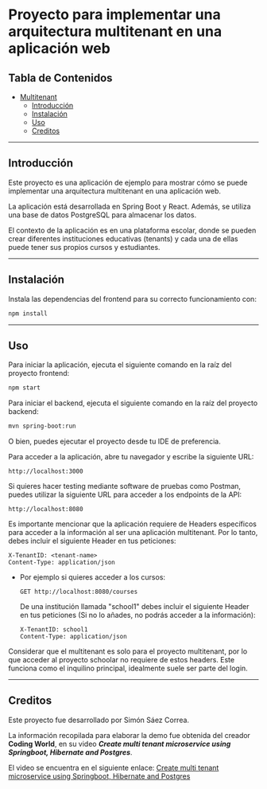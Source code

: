# Proyecto para implementar una arquitectura multitenant en una aplicación web

## Tabla de Contenidos

- [Multitenant](#multitenant)
  - [Introducción](#introducción)
  - [Instalación](#instalación)
  - [Uso](#uso)
  - [Creditos](#creditos)

---

## Introducción

Este proyecto es una aplicación de ejemplo para mostrar cómo se puede implementar 
una arquitectura multitenant en una aplicación web.

La aplicación está desarrollada en Spring Boot y React. Además, se utiliza una 
base de datos PostgreSQL para almacenar los datos.

El contexto de la aplicación es en una plataforma escolar, donde se pueden
crear diferentes instituciones educativas (tenants) y cada una de ellas puede
tener sus propios cursos y estudiantes.

---

## Instalación

Instala las dependencias del frontend para su correcto funcionamiento con:

```bash
npm install
```

---

## Uso

Para iniciar la aplicación, ejecuta el siguiente comando en la raíz del 
proyecto frontend:

```bash
npm start
```

Para iniciar el backend, ejecuta el siguiente comando en la raíz del
proyecto backend:

```bash
mvn spring-boot:run
```
O bien, puedes ejecutar el proyecto desde tu IDE de preferencia.

Para acceder a la aplicación, abre tu navegador y escribe la siguiente URL:

```
http://localhost:3000
```


Si quieres hacer testing mediante software de pruebas como Postman, puedes
utilizar la siguiente URL para acceder a los endpoints de la API:

```
http://localhost:8080
```

Es importante mencionar que la aplicación requiere de Headers específicos para
acceder a la información al ser una aplicación multitenant. Por lo tanto,
debes incluir el siguiente Header en tus peticiones:

```
X-TenantID: <tenant-name>
Content-Type: application/json
```

* Por ejemplo si quieres acceder a los cursos:

  ```
  GET http://localhost:8080/courses
  ```

  De una institución llamada "school1" debes incluir el siguiente Header en 
  tus peticiones (Si no lo añades, no podrás acceder a la información):

  ```
  X-TenantID: school1
  Content-Type: application/json
  ```

Considerar que el multitenant es solo para el proyecto multitenant, por lo que
acceder al proyecto schoolar no requiere de estos headers. Este funciona como
el inquilino principal, idealmente suele ser parte del login.


---
## Creditos

Este proyecto fue desarrollado por Simón Sáez Correa.

La información recopilada para elaborar la demo fue obtenida del creador 
**Coding World**, en su video ***Create multi tenant microservice using 
Springboot, Hibernate and Postgres***.

El video se encuentra en el siguiente enlace: 
[Create multi tenant microservice using Springboot, Hibernate and Postgres](https://www.youtube.com/watch?v=4jqfbiEXUtI)

